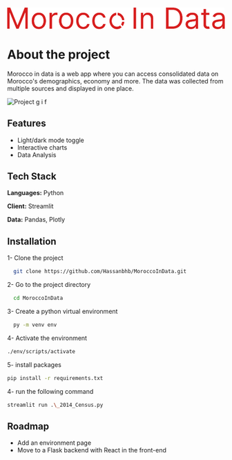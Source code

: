 ![Logo](https://github.com/Hassanbhb/MoroccoInData/blob/main/assets/logo.jpg?raw=true)


# About the project

Morocco in data is a web app where you can access consolidated data on Morocco's demographics, economy and more. The data was collected from multiple sources and displayed in one place.


![Project g i f](https://github.com/Hassanbhb/Personal-website/blob/main/src/assets/moroccoindata_gif.gif?raw=true)
## Features

- Light/dark mode toggle
- Interactive charts
- Data Analysis


## Tech Stack

**Languages:** Python

**Client:** Streamlit

**Data:** Pandas, Plotly



## Installation

1- Clone the project

```bash
  git clone https://github.com/Hassanbhb/MoroccoInData.git
```

2- Go to the project directory

```bash
  cd MoroccoInData
```

3- Create a python virtual environment

```bash
  py -m venv env
```
4- Activate the environment

```bash
./env/scripts/activate
```    
5- install packages

```bash
pip install -r requirements.txt
```

4- run the following command

```bash
streamlit run .\_2014_Census.py
```

## Roadmap

- Add an environment page
- Move to a Flask backend with React in the front-end
